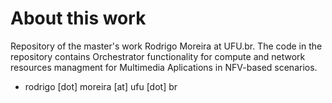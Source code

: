 # About this work

Repository of the master's work Rodrigo Moreira at UFU.br.
The code in the repository contains Orchestrator functionality for compute and network resources managment for Multimedia Aplications in NFV-based scenarios.

- rodrigo [dot] moreira [at] ufu [dot] br
